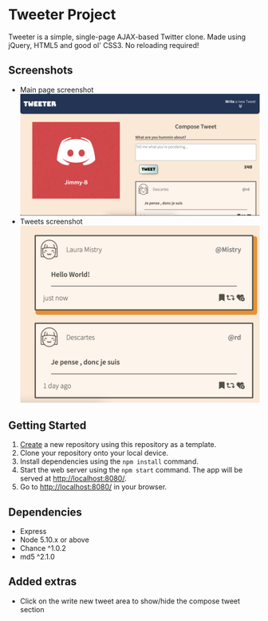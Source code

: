 # Tweeter Project

Tweeter is a simple, single-page AJAX-based Twitter clone. Made using jQuery, HTML5 and good ol' CSS3. No reloading required!

## Screenshots

- Main page screenshot !['Screenshot of main page'](docs/main-page-screenshot.png)
- Tweets screenshot !['Screenshot of tweets](docs/tweet-screenshot.png)

## Getting Started

1. [Create](https://docs.github.com/en/repositories/creating-and-managing-repositories/creating-a-repository-from-a-template) a new repository using this repository as a template.
2. Clone your repository onto your local device.
3. Install dependencies using the `npm install` command.
4. Start the web server using the `npm start` command. The app will be served at <http://localhost:8080/>.
5. Go to <http://localhost:8080/> in your browser.

## Dependencies

- Express
- Node 5.10.x or above
- Chance ^1.0.2
- md5 ^2.1.0

## Added extras

- Click on the write new tweet area to show/hide the compose tweet section
